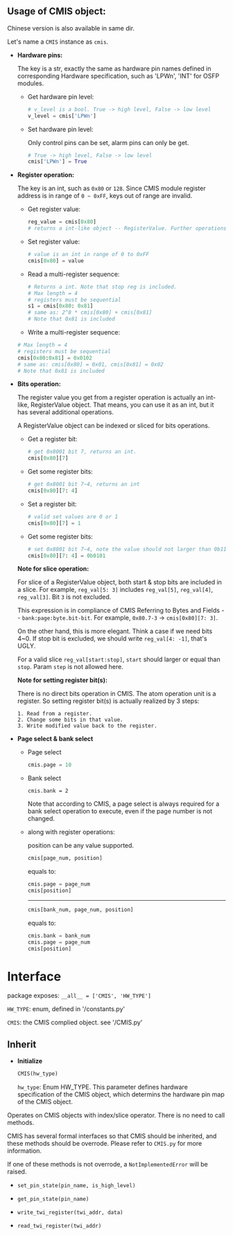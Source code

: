 ## Usage of CMIS object:

Chinese version is also available in same dir.

Let's name a `CMIS` instance as `cmis`.

* **Hardware pins:**

    The key is a str, exactly the same as hardware pin names defined in corresponding Hardware specification, such as 'LPWn', 'INT' for OSFP modules.

    * Get hardware pin level: 
    
        ``` python
        # v_level is a bool. True -> high level, False -> low level
        v_level = cmis['LPWn']
        ```

    * Set hardware pin level:
    
        Only control pins can be set, alarm pins can only be get.

        ``` python
        # True -> high level, False -> low level
        cmis['LPWn'] = True
        ```

* **Register operation:**

    The key is an int, such as `0x80` or `128`. Since CMIS module register address is in range of `0 ~ 0xFF`, keys out of range are invalid.

    * Get register value:

        ``` python
        reg_value = cmis[0x80]
        # returns a int-like object -- RegisterValue. Further operations are described in Bits operation.
        ```

    * Set register value:

        ``` python
        # value is an int in range of 0 to 0xFF
        cmis[0x80] = value
        ```

    * Read a multi-register sequence:

        ``` python
        # Returns a int. Note that stop reg is included.
        # Max length = 4
        # registers must be sequential
        s1 = cmis[0x80: 0x81]
        # same as: 2^8 * cmis[0x80] + cmis[0x81]
        # Note that 0x81 is included

    * Write a multi-register sequence:
  
    ``` python
    # Max length = 4
    # registers must be sequential
    cmis[0x80:0x81] = 0x0102
    # same as: cmis[0x80] = 0x01, cmis[0x81] = 0x02
    # Note that 0x81 is included
    ```

* **Bits operation:**

    The register value you get from a register operation is actually an int-like, RegisterValue object. That means, you can use it as an int, but it has several additional operations.

    A RegisterValue object can be indexed or sliced for bits operations.

    * Get a register bit:

        ``` python
        # get 0x8001 bit 7, returns an int.
        cmis[0x80][7]
        ```

    * Get some register bits:

        ``` python
        # get 0x8001 bit 7~4, returns an int
        cmis[0x80][7: 4]
        ```

    * Set a register bit:

        ``` python
        # valid set values are 0 or 1
        cmis[0x80][7] = 1
        ```

    * Get some register bits:

        ``` python
        # set 0x8001 bit 7~4, note the value should not larger than 0b1111 (the bit width you set into)
        cmis[0x80][7: 4] = 0b0101
        ```

    **Note for slice operation:**

    For slice of a RegisterValue object, both start & stop bits are included in a slice. For example, `reg_val[5: 3]` includes `reg_val[5]`, `reg_val[4]`, `reg_val[3]`. Bit `3` is not excluded.

    This expression is in compliance of CMIS Referring to Bytes and Fields -- `bank:page:byte.bit-bit`. For example, `0x80.7-3` -> `cmis[0x80][7: 3]`.
    
    On the other hand, this is more elegant. Think a case if we need bits 4~0. If stop bit is excluded, we should write `reg_val[4: -1]`, that's UGLY. 
    
    For a valid slice `reg_val[start:stop]`, `start` should larger or equal than `stop`. Param `step` is not allowed here.

    **Note for setting register bit(s):**

    There is no direct bits operation in CMIS. The atom operation unit is a register. So setting register bit(s) is actually realized by 3 steps:

    ```
    1. Read from a register.
    2. Change some bits in that value.
    3. Write modified value back to the register.
    ```

* **Page select & bank select**

    * Page select

        ``` python
        cmis.page = 10
        ```

    * Bank select

        ```
        cmis.bank = 2
        ```

        Note that according to CMIS, a page select is always required for a bank select operation to execute, even if the page number is not changed.

    * along with register operations:

        position can be any value supported.

        ``` python
        cmis[page_num, position]
        ```
        equals to:
        ``` python
        cmis.page = page_num
        cmis[position]
        ```
        ---
        ``` python
        cmis[bank_num, page_num, position]
        ```
        equals to:
        ``` python
        cmis.bank = bank_num
        cmis.page = page_num
        cmis[position]
        ```

# Interface

package exposes: `__all__ = ['CMIS', 'HW_TYPE']`

`HW_TYPE`: enum, defined in '/constants.py'

`CMIS`: the CMIS complied object. see '/CMIS.py'

## Inherit

* **Initialize**

    ``` python
    CMIS(hw_type)
    ```

    `hw_type`: Enum HW_TYPE. This parameter defines hardware specification of the CMIS object, which determins the hardware pin map of the CMIS object.

Operates on CMIS objects with index/slice operator. There is no need to call methods.

CMIS has several formal interfaces so that CMIS should be inherited, and these methods should be overrode. Please refer to `CMIS.py` for more information.

If one of these methods is not overrode, a `NotImplementedError` will be raised.

* `set_pin_state(pin_name, is_high_level)`

* `get_pin_state(pin_name)`

* `write_twi_register(twi_addr, data)`

* `read_twi_register(twi_addr)`